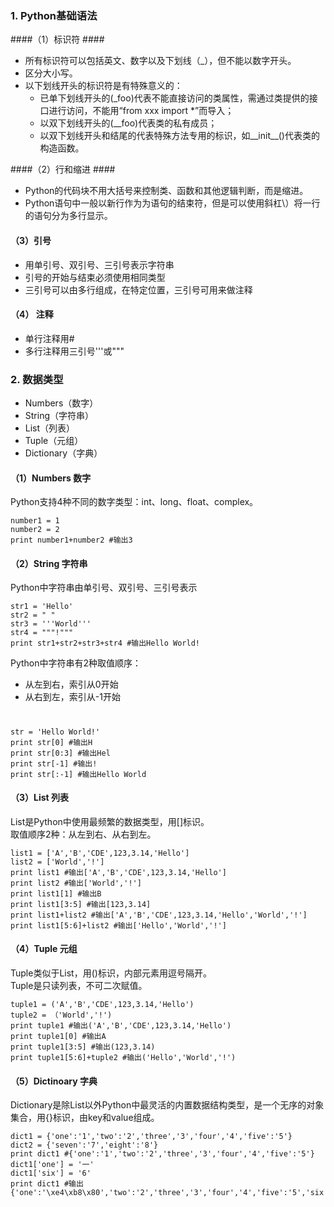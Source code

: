 ###	1. Python基础语法 ###
####（1）标识符 ####
- 所有标识符可以包括英文、数字以及下划线（_），但不能以数字开头。
- 区分大小写。
- 以下划线开头的标识符是有特殊意义的：
	-	已单下划线开头的(_foo)代表不能直接访问的类属性，需通过类提供的接口进行访问，不能用“from xxx import *”而导入；
	-	以双下划线开头的(\_\_foo)代表类的私有成员；
	-	以双下划线开头和结尾的代表特殊方法专用的标识，如\_\_init\_\_()代表类的构造函数。  


####（2）行和缩进 ####

- Python的代码块不用大括号来控制类、函数和其他逻辑判断，而是缩进。  
- Python语句中一般以新行作为为语句的结束符，但是可以使用斜杠\）将一行的语句分为多行显示。  


#### （3）引号 ####
- 用单引号、双引号、三引号表示字符串
- 引号的开始与结束必须使用相同类型
- 三引号可以由多行组成，在特定位置，三引号可用来做注释  


#### （4） 注释 ####
- 单行注释用#
- 多行注释用三引号'''或"""  


### 2. 数据类型 ###
- Numbers（数字）
- String（字符串）
- List（列表）
- Tuple（元组）
- Dictionary（字典）  


#### （1）Numbers 数字 ####
Python支持4种不同的数字类型：int、long、float、complex。  

	number1 = 1
	number2 = 2
	print number1+number2 #输出3  

#### （2）String 字符串 ####
Python中字符串由单引号、双引号、三引号表示  

	str1 = 'Hello'
	str2 = " "
	str3 = '''World'''
	str4 = """!"""
	print str1+str2+str3+str4 #输出Hello World!
Python中字符串有2种取值顺序：  

- 从左到右，索引从0开始
- 从右到左，索引从-1开始
#
	str = 'Hello World!'
	print str[0] #输出H
	print str[0:3] #输出Hel
	print str[-1] #输出!
	print str[:-1] #输出Hello World  
	
#### （3）List 列表 ####
List是Python中使用最频繁的数据类型，用[]标识。  
取值顺序2种：从左到右、从右到左。   

	list1 = ['A','B','CDE',123,3.14,'Hello']
	list2 = ['World','!']
	print list1 #输出['A','B','CDE',123,3.14,'Hello']
	print list2 #输出['World','!']
	print list1[1] #输出B
	print list1[3:5] #输出[123,3.14]
	print list1+list2 #输出['A','B','CDE',123,3.14,'Hello','World','!']
	print list1[5:6]+list2 #输出['Hello','World','!']  

#### （4）Tuple	元组 ####    
Tuple类似于List，用()标识，内部元素用逗号隔开。  
Tuple是只读列表，不可二次赋值。  
	
	tuple1 = ('A','B','CDE',123,3.14,'Hello')
	tuple2 = （'World','!')
	print tuple1 #输出('A','B','CDE',123,3.14,'Hello')
	print tuple1[0] #输出A
	print tuple1[3:5] #输出(123,3.14)
	print tuple1[5:6]+tuple2 #输出('Hello','World','!')

#### （5）Dictinoary 字典 ####
Dictionary是除List以外Python中最灵活的内置数据结构类型，是一个无序的对象集合，用{}标识，由key和value组成。 

	dict1 = {'one':'1','two':'2','three','3','four','4','five':'5'}
	dict2 = {'seven':'7','eight':'8'}	
	print dict1 #{'one':'1','two':'2','three','3','four','4','five':'5'}
	dict1['one'] = '一'
	dict1['six'] = '6'
	print dict1 #输出{'one':'\xe4\xb8\x80','two':'2','three','3','four','4','five':'5','six':'6'}
	
	
	